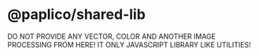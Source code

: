 # @paplico/shared-lib

DO NOT PROVIDE ANY VECTOR, COLOR AND ANOTHER IMAGE PROCESSING FROM HERE!
IT ONLY JAVASCRIPT LIBRARY LIKE UTILITIES!
